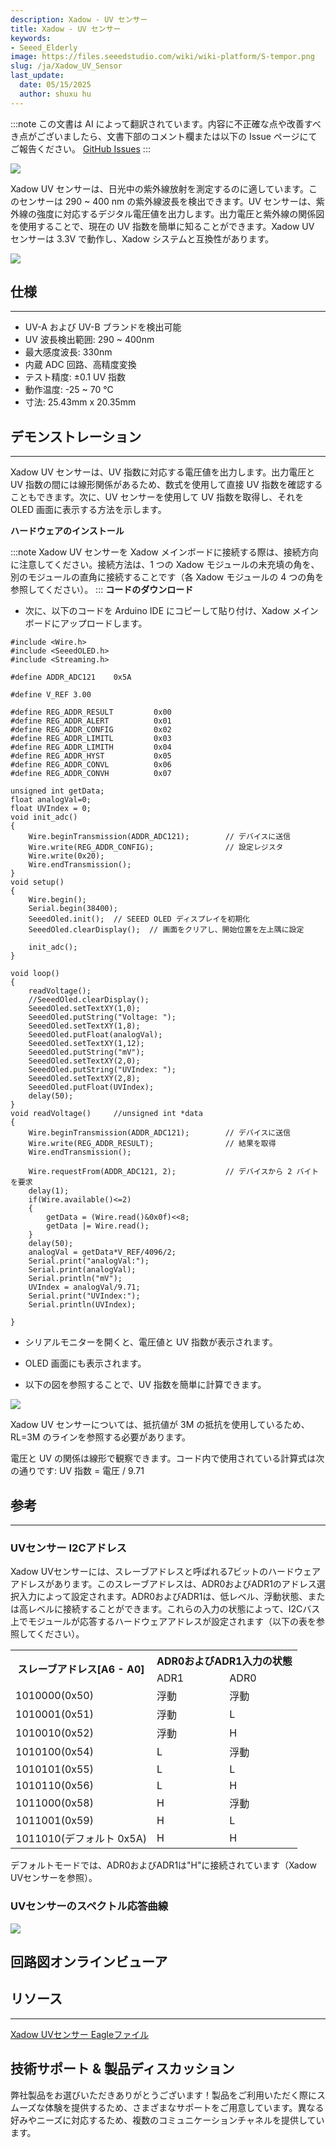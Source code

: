 ```yaml
---
description: Xadow - UV センサー
title: Xadow - UV センサー
keywords:
- Seeed_Elderly
image: https://files.seeedstudio.com/wiki/wiki-platform/S-tempor.png
slug: /ja/Xadow_UV_Sensor
last_update:
  date: 05/15/2025
  author: shuxu hu
---
```

:::note
この文書は AI によって翻訳されています。内容に不正確な点や改善すべき点がございましたら、文書下部のコメント欄または以下の Issue ページにてご報告ください。
[GitHub Issues](https://github.com/Seeed-Studio/wiki-documents/issues)
:::

![](https://files.seeedstudio.com/wiki/Xadow_UV_Sensor/img/xadow%20uv.jpg)

Xadow UV センサーは、日光中の紫外線放射を測定するのに適しています。このセンサーは 290 ~ 400 nm の紫外線波長を検出できます。UV センサーは、紫外線の強度に対応するデジタル電圧値を出力します。出力電圧と紫外線の関係図を使用することで、現在の UV 指数を簡単に知ることができます。Xadow UV センサーは 3.3V で動作し、Xadow システムと互換性があります。

[![](https://files.seeedstudio.com/wiki/Seeed-WiKi/docs/images/300px-Get_One_Now_Banner-ragular.png)](https://www.seeedstudio.com/Xadow-UV-Sensor-p-1694.html)

##  仕様
---
*   UV-A および UV-B ブランドを検出可能
*   UV 波長検出範囲: 290 ~ 400nm
*   最大感度波長: 330nm
*   内蔵 ADC 回路、高精度変換
*   テスト精度: ±0.1 UV 指数
*   動作温度: -25 ~ 70 ℃
*   寸法: 25.43mm x 20.35mm

##  デモンストレーション
---
Xadow UV センサーは、UV 指数に対応する電圧値を出力します。出力電圧と UV 指数の間には線形関係があるため、数式を使用して直接 UV 指数を確認することもできます。次に、UV センサーを使用して UV 指数を取得し、それを OLED 画面に表示する方法を示します。

<!-- 必要な Xadow モジュール: [Xadow - Main Board](/Xadow_Main_Board/), [Xadow - OLED 128*64](/Xado_OLED_128multiply64/), **Xadow - UV Sensor** -->

**ハードウェアのインストール**


:::note
    Xadow UV センサーを Xadow メインボードに接続する際は、接続方向に注意してください。接続方法は、1 つの Xadow モジュールの未充填の角を、別のモジュールの直角に接続することです（各 Xadow モジュールの 4 つの角を参照してください）。
:::
**コードのダウンロード**

<!-- *   まず、Arduino ライブラリに [OLED_Display12864 ライブラリ](https://files.seeedstudio.com/wiki/Xadow_UV_Sensor/res/OLED_Display12864.zip) があることを確認してください。ない場合は、[こちら](https://github.com/Seeed-Studio/Grove_OLED_Display_128X64) をクリックしてダウンロードし、Arduino ライブラリに追加してください。操作に慣れるために、wiki ページの [Arduino ライブラリのインストール方法](/How_to_install_Arduino_Library/) を参照してください。 -->

*   次に、以下のコードを Arduino IDE にコピーして貼り付け、Xadow メインボードにアップロードします。
```
#include <Wire.h>
#include <SeeedOLED.h>
#include <Streaming.h>

#define ADDR_ADC121    0x5A

#define V_REF 3.00

#define REG_ADDR_RESULT         0x00
#define REG_ADDR_ALERT          0x01
#define REG_ADDR_CONFIG         0x02
#define REG_ADDR_LIMITL         0x03
#define REG_ADDR_LIMITH         0x04
#define REG_ADDR_HYST           0x05
#define REG_ADDR_CONVL          0x06
#define REG_ADDR_CONVH          0x07

unsigned int getData;
float analogVal=0;
float UVIndex = 0;
void init_adc()
{
    Wire.beginTransmission(ADDR_ADC121);        // デバイスに送信
    Wire.write(REG_ADDR_CONFIG);                // 設定レジスタ
    Wire.write(0x20);
    Wire.endTransmission();
}
void setup()
{
    Wire.begin();
    Serial.begin(38400);
    SeeedOled.init();  // SEEED OLED ディスプレイを初期化
    SeeedOled.clearDisplay();  // 画面をクリアし、開始位置を左上隅に設定

    init_adc();
}

void loop()
{
    readVoltage();
    //SeeedOled.clearDisplay();
    SeeedOled.setTextXY(1,0);
    SeeedOled.putString("Voltage: ");
    SeeedOled.setTextXY(1,8);
    SeeedOled.putFloat(analogVal);
    SeeedOled.setTextXY(1,12);
    SeeedOled.putString("mV");
    SeeedOled.setTextXY(2,0);
    SeeedOled.putString("UVIndex: ");
    SeeedOled.setTextXY(2,8);
    SeeedOled.putFloat(UVIndex);
    delay(50);
}
void readVoltage()     //unsigned int *data
{
    Wire.beginTransmission(ADDR_ADC121);        // デバイスに送信
    Wire.write(REG_ADDR_RESULT);                // 結果を取得
    Wire.endTransmission();

    Wire.requestFrom(ADDR_ADC121, 2);           // デバイスから 2 バイトを要求
    delay(1);
    if(Wire.available()<=2)
    {
        getData = (Wire.read()&0x0f)<<8;
        getData |= Wire.read();
    }
    delay(50);
    analogVal = getData*V_REF/4096/2;
    Serial.print("analogVal:");
    Serial.print(analogVal);
    Serial.println("mV");
    UVIndex = analogVal/9.71;
    Serial.print("UVIndex:");
    Serial.println(UVIndex);

}
```

*   シリアルモニターを開くと、電圧値と UV 指数が表示されます。

*   OLED 画面にも表示されます。

*   以下の図を参照することで、UV 指数を簡単に計算できます。

![](https://files.seeedstudio.com/wiki/Xadow_UV_Sensor/img/Voltage_and_UVI.jpg)

Xadow UV センサーについては、抵抗値が 3M の抵抗を使用しているため、RL=3M のラインを参照する必要があります。

電圧と UV の関係は線形で観察できます。コード内で使用されている計算式は次の通りです: UV 指数 = 電圧 / 9.71

##  参考
---
###  UVセンサー I2Cアドレス

Xadow UVセンサーには、スレーブアドレスと呼ばれる7ビットのハードウェアアドレスがあります。このスレーブアドレスは、ADR0およびADR1のアドレス選択入力によって設定されます。ADR0およびADR1は、低レベル、浮動状態、または高レベルに接続することができます。これらの入力の状態によって、I2Cバス上でモジュールが応答するハードウェアアドレスが設定されます（以下の表を参照してください）。

<table cellspacing="0" width="50%">
<tr>
<th rowspan="2" scope="col">スレーブアドレス[A6 - A0]</th>
<th colspan="2" scope="col">ADR0およびADR1入力の状態</th>
</tr>
<tr>
<td scope="col">ADR1</td>
<td scope="col">ADR0</td>
</tr>
<tr>
<td scope="row">1010000(0x50)</td>
<td>浮動</td>
<td>浮動</td>
</tr>
<tr>
<td scope="row">1010001(0x51)</td>
<td>浮動</td>
<td>L</td>
</tr>
<tr>
<td scope="row">1010010(0x52)</td>
<td>浮動</td>
<td>H</td>
</tr>
<tr>
<td scope="row">1010100(0x54)</td>
<td>L</td>
<td>浮動</td>
</tr>
<tr>
<td scope="row">1010101(0x55)</td>
<td>L</td>
<td>L</td>
</tr>
<tr>
<td scope="row">1010110(0x56)</td>
<td>L</td>
<td>H</td>
</tr>
<tr>
<td scope="row">1011000(0x58)</td>
<td>H</td>
<td>浮動</td>
</tr>
<tr>
<td scope="row">1011001(0x59)</td>
<td>H</td>
<td>L</td>
</tr>
<tr>
<td scope="row">1011010(デフォルト 0x5A)</td>
<td>H</td>
<td>H</td>
</tr>
</table>

デフォルトモードでは、ADR0およびADR1は"H"に接続されています（Xadow UVセンサーを参照）。

###  UVセンサーのスペクトル応答曲線

![](https://files.seeedstudio.com/wiki/Xadow_UV_Sensor/img/Responsivity.jpg)


## 回路図オンラインビューア

<div className="altium-ecad-viewer" data-project-src="https://files.seeedstudio.com/wiki/Xadow_UV_Sensor/res/Xadow_UV_Sensor_Eagle_File.zip" style={{borderRadius: '0px 0px 4px 4px', height: 500, borderStyle: 'solid', borderWidth: 1, borderColor: 'rgb(241, 241, 241)', overflow: 'hidden', maxWidth: 1280, maxHeight: 700, boxSizing: 'border-box'}}>
</div>



##  リソース
---
[Xadow UVセンサー Eagleファイル](https://files.seeedstudio.com/wiki/Xadow_UV_Sensor/res/Xadow_UV_Sensor_Eagle_File.zip)

## 技術サポート & 製品ディスカッション

弊社製品をお選びいただきありがとうございます！製品をご利用いただく際にスムーズな体験を提供するため、さまざまなサポートをご用意しています。異なる好みやニーズに対応するため、複数のコミュニケーションチャネルを提供しています。

<div class="button_tech_support_container">
<a href="https://forum.seeedstudio.com/" class="button_forum"></a> 
<a href="https://www.seeedstudio.com/contacts" class="button_email"></a>
</div>

<div class="button_tech_support_container">
<a href="https://discord.gg/eWkprNDMU7" class="button_discord"></a> 
<a href="https://github.com/Seeed-Studio/wiki-documents/discussions/69" class="button_discussion"></a>
</div>